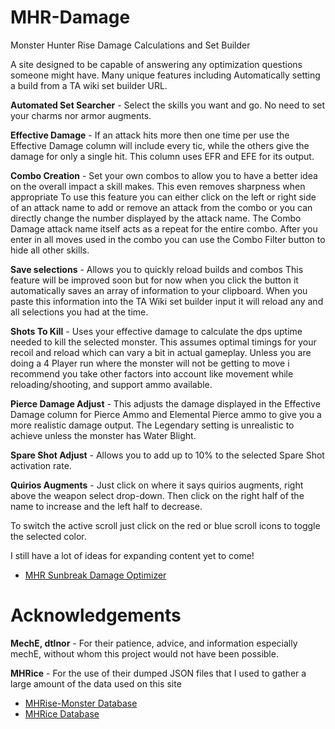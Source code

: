 # MHR-Damage
Monster Hunter Rise Damage Calculations and Set Builder

A site designed to be capable of answering any optimization questions someone might have. Many unique features including
Automatically setting a build from a TA wiki set builder URL.

**Automated Set Searcher** - Select the skills you want and go. No need to set your charms nor armor augments.  

**Effective Damage** - If an attack hits more then one time per use the Effective Damage column will include every tic, while the others give the damage for only a single hit.  This column uses EFR and EFE for its output.

**Combo Creation** - Set your own combos to allow you to have a better idea on the overall impact a skill makes. 
This even removes sharpness when appropriate
To use this feature you can either click on the left or right side of an attack name to add or remove an attack from the combo or you can directly change the number displayed by the attack name. The Combo Damage attack name itself acts as a repeat for the entire combo.
After you enter in all moves used in the combo you can use the Combo Filter button to hide all other skills. 

**Save selections** - Allows you to quickly reload builds and combos
This feature will be improved soon but for now when you click the button it automatically saves an array of information to your clipboard.  When you paste this information into the TA Wiki set builder input it will reload any and all selections you had at the time. 

**Shots To Kill** - Uses your effective damage to calculate the dps uptime needed to kill the selected monster. This assumes optimal timings for your recoil and reload which can vary a bit in actual gameplay. Unless you are doing a 4 Player run where the monster will not be getting to move i recommend you take other factors into account like movement while reloading/shooting, and support ammo available.

**Pierce Damage Adjust** - This adjusts the damage displayed in the Effective Damage column for Pierce Ammo and Elemental Pierce ammo to give you a more realistic damage output. The Legendary setting is unrealistic to achieve unless the monster has Water Blight.

**Spare Shot Adjust** - Allows you to add up to 10% to the selected Spare Shot activation rate.

**Quirios Augments** - Just click on where it says quirios augments, right above the weapon select drop-down. Then click on the right half of the name to increase and the left half to decrease. 

To switch the active scroll just click on the red or blue scroll icons to toggle the selected color.

I still have a lot of ideas for expanding content yet to come!

+ [MHR Sunbreak Damage Optimizer](https://stonesan101.github.io/MHR-Damage/)

# Acknowledgements
**MechE, dtlnor** - For their patience, advice, and information especially mechE, without whom this project would not have been possible.

**MHRice** - For the use of their dumped JSON files that I used to gather a large amount of the data used on this site

+ [MHRise-Monster Database](https://robomeche.github.io/MHRise-Database/)
+ [MHRice Database](https://github.com/wwylele/mhrice)
